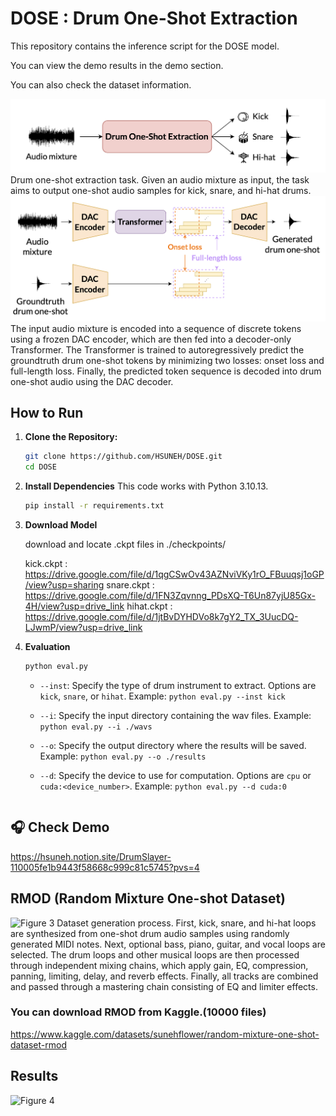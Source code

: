 # DOSE : Drum One-Shot Extraction
This repository contains the inference script for the DOSE model. 

You can view the demo results in the demo section. 

You can also check the dataset information.

![Figure 1](./figures/1_task.png)
Drum one-shot extraction task. Given an audio mixture as input, the task aims to output one-shot audio samples for kick, snare, and hi-hat drums.
![Figure 2](./figures/2_method.png)
The input audio mixture is encoded into a sequence of discrete tokens using a frozen DAC encoder, which are then fed into a decoder-only Transformer. The Transformer is trained to autoregressively predict the groundtruth drum one-shot tokens by minimizing two losses: onset loss and full-length loss. Finally, the predicted token sequence is decoded into drum one-shot audio using the DAC decoder.

## How to Run

1. **Clone the Repository:**
   ```bash
   git clone https://github.com/HSUNEH/DOSE.git
   cd DOSE
2. **Install Dependencies**
    This code works with Python 3.10.13.
    ```bash
    pip install -r requirements.txt
3. **Download Model**


    download and locate .ckpt files in ./checkpoints/


    kick.ckpt : https://drive.google.com/file/d/1qgCSwOv43AZNviVKy1rO_FBuuqsj1oGP/view?usp=sharing
    snare.ckpt : https://drive.google.com/file/d/1FN3Zqvnng_PDsXQ-T6Un87yjU85Gx-4H/view?usp=drive_link
    hihat.ckpt : https://drive.google.com/file/d/1jtBvDYHDVo8k7gY2_TX_3UucDQ-LJwmP/view?usp=drive_link

    
4. **Evaluation**
    ```bash
    python eval.py
    ```
    - `--inst`: Specify the type of drum instrument to extract. Options are `kick`, `snare`, or `hihat`.
      Example: `python eval.py --inst kick`
    
    - `--i`: Specify the input directory containing the wav files.
      Example: `python eval.py --i ./wavs`
    
    - `--o`: Specify the output directory where the results will be saved.
      Example: `python eval.py --o ./results`
    
    - `--d`: Specify the device to use for computation. Options are `cpu` or `cuda:<device_number>`.
      Example: `python eval.py --d cuda:0`
    ```

## 🎧 Check Demo 
https://hsuneh.notion.site/DrumSlayer-110005fe1b9443f58668c999c81c5745?pvs=4

## RMOD (Random Mixture One-shot Dataset)
![Figure 3](./figures/3_dataset.png)
Dataset generation process. First, kick, snare, and hi-hat loops are synthesized from one-shot drum audio samples using randomly generated MIDI notes. Next, optional bass, piano, guitar, and vocal loops are selected. The drum loops and other musical loops are then processed through independent mixing chains, which apply gain, EQ, compression, panning, limiting, delay, and reverb effects. Finally, all tracks are combined and passed through a mastering chain consisting of EQ and limiter effects.

### You can download RMOD from Kaggle.(10000 files)

https://www.kaggle.com/datasets/sunehflower/random-mixture-one-shot-dataset-rmod

## Results
![Figure 4](./figures/4_result.png)